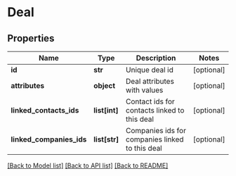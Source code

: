 # Deal

## Properties
Name | Type | Description | Notes
------------ | ------------- | ------------- | -------------
**id** | **str** | Unique deal id | [optional] 
**attributes** | **object** | Deal attributes with values | [optional] 
**linked_contacts_ids** | **list[int]** | Contact ids for contacts linked to this deal | [optional] 
**linked_companies_ids** | **list[str]** | Companies ids for companies linked to this deal | [optional] 

[[Back to Model list]](../README.md#documentation-for-models) [[Back to API list]](../README.md#documentation-for-api-endpoints) [[Back to README]](../README.md)


